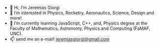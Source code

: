 - 👋 Hi, I’m Jeremias Giorgi
- 👀 I’m interested in Physics, Rocketry, Aeronautics, Science, Design and more!
- 🌱 I’m currently learning JavaScript, C++, and, Physics degree at the Faculty of Mathematics, Astronomy, Physics and Computing (FaMAF, UNC).
- 📫 send me an e-mail! jeremiasgiorgi@gmail.com

<!---
jeremiasgiorgi/jeremiasgiorgi is a ✨ special ✨ repository because its `README.md` (this file) appears on your GitHub profile.
You can click the Preview link to take a look at your changes.
--->
